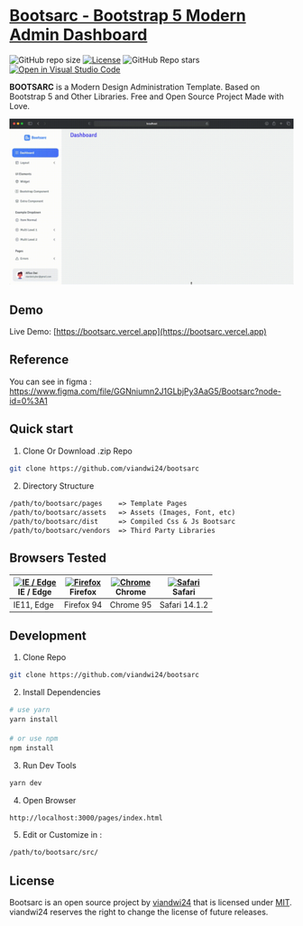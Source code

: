 # [Bootsarc - Bootstrap 5 Modern Admin Dashboard](https://github.com/viandwi24/bootsarc)

![GitHub repo size](https://img.shields.io/github/repo-size/viandwi24/bootsarc)
[![License](https://img.shields.io/github/license/viandwi24/bootsarc.svg)](LICENSE)
![GitHub Repo stars](https://img.shields.io/github/stars/viandwi24/bootsarc?label=repo%20stars)
[![Open in Visual Studio Code](https://open.vscode.dev/badges/open-in-vscode.svg)](https://open.vscode.dev/viandwi24/bootsarc)

**BOOTSARC** is a Modern Design Administration Template. Based on Bootstrap 5 and Other Libraries. Free and Open Source Project Made with Love.

![Preview](https://github.com/viandwi24/bootsarc/blob/main/assets/images/screenshots/preview.gif?raw=true)

## Demo
Live Demo: [https://bootsarc.vercel.app](https://bootsarc.vercel.app)

## Reference
You can see in figma : \
https://www.figma.com/file/GGNniumn2J1GLbjPy3AaG5/Bootsarc?node-id=0%3A1

## Quick start
1. Clone Or Download .zip Repo
```bash
git clone https://github.com/viandwi24/bootsarc
```
2. Directory Structure
```
/path/to/bootsarc/pages    => Template Pages
/path/to/bootsarc/assets   => Assets (Images, Font, etc)
/path/to/bootsarc/dist     => Compiled Css & Js Bootsarc
/path/to/bootsarc/vendors  => Third Party Libraries
```

## Browsers Tested

| [<img src="https://raw.githubusercontent.com/alrra/browser-logos/master/src/edge/edge_48x48.png" alt="IE / Edge" width="24px" height="24px" />](http://godban.github.io/browsers-support-badges/)<br/>IE / Edge | [<img src="https://raw.githubusercontent.com/alrra/browser-logos/master/src/firefox/firefox_48x48.png" alt="Firefox" width="24px" height="24px" />](http://godban.github.io/browsers-support-badges/)<br/>Firefox | [<img src="https://raw.githubusercontent.com/alrra/browser-logos/master/src/chrome/chrome_48x48.png" alt="Chrome" width="24px" height="24px" />](http://godban.github.io/browsers-support-badges/)<br/>Chrome | [<img src="https://raw.githubusercontent.com/alrra/browser-logos/master/src/safari/safari_48x48.png" alt="Safari" width="24px" height="24px" />](http://godban.github.io/browsers-support-badges/)<br/>Safari |
| --------- | --------- | --------- | --------- |
| IE11, Edge | Firefox 94 | Chrome 95 | Safari 14.1.2 |


## Development
1. Clone Repo
```bash
git clone https://github.com/viandwi24/bootsarc
```
2. Install Dependencies
```bash
# use yarn
yarn install

# or use npm
npm install
```
3. Run Dev Tools
```bash
yarn dev
```
4. Open Browser
```bash
http://localhost:3000/pages/index.html
```
5. Edit or Customize in :
```bash
/path/to/bootsarc/src/
```

## License
Bootsarc is an open source project by [viandwi24](https://www.github.com/viandwi24) that is licensed under [MIT](LICENSE).
viandwi24 reserves the right to change the license of future releases.